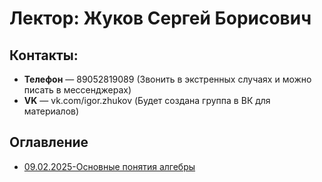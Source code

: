 # Лектор: Жуков Сергей Борисович
## Контакты:
* **Телефон** — 89052819089 (Звонить в экстренных случаях и можно писать в мессенджерах)
* **VK** — vk.com/igor.zhukov (Будет создана группа в ВК для материалов)

## Оглавление
- [09.02.2025-Основные понятия алгебры](./09.02.2025-Основные%20понятия%20алгебры.md)
